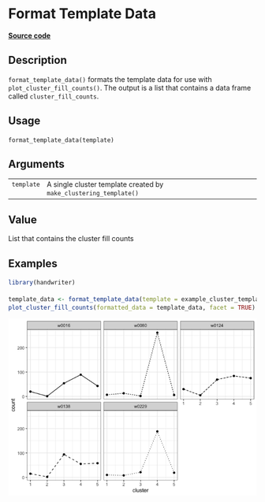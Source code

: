 

# Format Template Data

[**Source code**](https://github.com/CSAFE-ISU/handwriter/tree/176-automatic-documentation/R/#L)

## Description

<code>format_template_data()</code> formats the template data for use
with <code>plot_cluster_fill_counts()</code>. The output is a list that
contains a data frame called <code>cluster_fill_counts</code>.

## Usage

<pre><code class='language-R'>format_template_data(template)
</code></pre>

## Arguments

<table>
<tr>
<td style="white-space: nowrap; font-family: monospace; vertical-align: top">
<code id="template">template</code>
</td>
<td>
A single cluster template created by
<code>make_clustering_template()</code>
</td>
</tr>
</table>

## Value

List that contains the cluster fill counts

## Examples

``` r
library(handwriter)

template_data <- format_template_data(template = example_cluster_template)
plot_cluster_fill_counts(formatted_data = template_data, facet = TRUE)
```

![](format_template_data.markdown_strict_files/figure-markdown_strict/unnamed-chunk-1-1.png)
